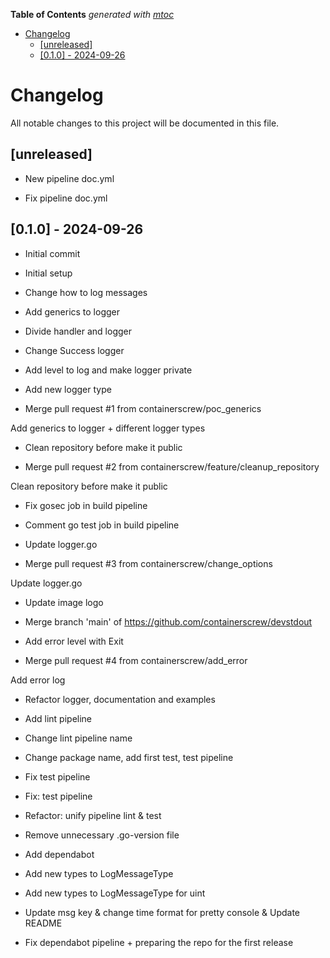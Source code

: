 <!-- START OF TOC !DO NOT EDIT THIS CONTENT MANUALLY-->
**Table of Contents**  *generated with [mtoc](https://github.com/containerscrew/mtoc)*
- [Changelog](#changelog)
  - [[unreleased]](#[unreleased])
  - [[0.1.0] - 2024-09-26](#[0.1.0]---2024-09-26)
<!-- END OF TOC -->
# Changelog

All notable changes to this project will be documented in this file.

## [unreleased]

- New pipeline doc.yml

- Fix pipeline doc.yml

## [0.1.0] - 2024-09-26

- Initial commit

- Initial setup

- Change how to log messages

- Add generics to logger

- Divide handler and logger

- Change Success logger

- Add level to log and make logger private

- Add new logger type

- Merge pull request #1 from containerscrew/poc_generics

Add generics to logger + different logger types

- Clean repository before make it public

- Merge pull request #2 from containerscrew/feature/cleanup_repository

Clean repository before make it public

- Fix gosec job in build pipeline

- Comment go test job in build pipeline

- Update logger.go

- Merge pull request #3 from containerscrew/change_options

Update logger.go

- Update image logo

- Merge branch 'main' of https://github.com/containerscrew/devstdout

- Add error level with Exit

- Merge pull request #4 from containerscrew/add_error

Add error log

- Refactor logger, documentation and examples

- Add lint pipeline

- Change lint pipeline name

- Change package name, add first test, test pipeline

- Fix test pipeline

- Fix: test pipeline

- Refactor: unify pipeline lint & test

- Remove unnecessary .go-version file

- Add dependabot

- Add new types to LogMessageType

- Add new types to LogMessageType for uint

- Update msg key & change time format for pretty console & Update README

- Fix dependabot pipeline + preparing the repo for the first release

<!-- generated by git-cliff -->
